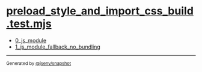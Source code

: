 # [preload_style_and_import_css_build.test.mjs](../preload_style_and_import_css_build.test.mjs)


- [0_js_module](0_js_module/0_js_module.md)
- [1_js_module_fallback_no_bundling](1_js_module_fallback_no_bundling/1_js_module_fallback_no_bundling.md)

---

<sub>
  Generated by <a href="https://github.com/jsenv/core/tree/main/packages/independent/snapshot">@jsenv/snapshot</a>
</sub>
